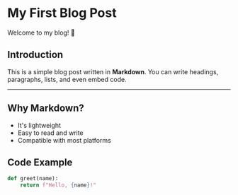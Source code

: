 # My First Blog Post

Welcome to my blog! 🎉

## Introduction

This is a simple blog post written in **Markdown**. You can write headings, paragraphs, lists, and even embed code.

---

## Why Markdown?

- It's lightweight
- Easy to read and write
- Compatible with most platforms

## Code Example

```python
def greet(name):
    return f"Hello, {name}!"